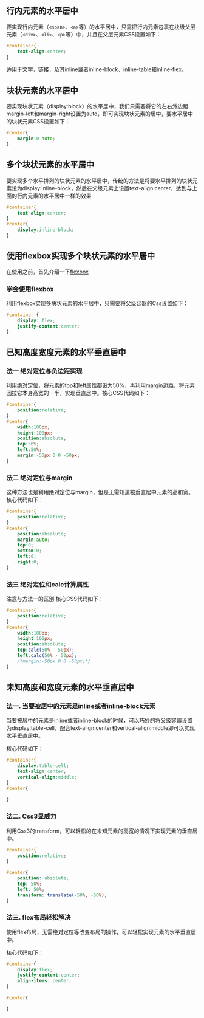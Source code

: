 ## 行内元素的水平居中
要实现行内元素（`<span>`、`<a>`等）的水平居中，只需把行内元素包裹在块级父层元素（`<div>`、`<li>`、`<p>`等）中，并且在父层元素CSS设置如下：
```css
#container{
    text-align:center;
}
```
适用于文字，链接，及其inline或者inline-block、inline-table和inline-flex。

## 块状元素的水平居中 
要实现块状元素（display:block）的水平居中，我们只需要将它的左右外边距margin-left和margin-right设置为auto，即可实现块状元素的居中，要水平居中的块状元素CSS设置如下：
```css
#center{
    margin:0 auto;
}
```

## 多个块状元素的水平居中
要实现多个水平排列的块状元素的水平居中，传统的方法是将要水平排列的块状元素设为display:inline-block，然后在父级元素上设置text-align:center，达到与上面的行内元素的水平居中一样的效果
```css
#container{
    text-align:center;
}
#center{
    display:inline-block;
}
```

## 使用flexbox实现多个块状元素的水平居中
在使用之前，首先介绍一下[flexbox](https://github.com/dsying/flex-demo)
### 学会使用flexbox
利用flexbox实现多块状元素的水平居中，只需要将父级容器的Css设置如下：
```css
#container {
    display: flex;
    justify-content:center;
}
```

## 已知高度宽度元素的水平垂直居中    
### 法一 绝对定位与负边距实现
利用绝对定位，将元素的top和left属性都设为50%，再利用margin边距，将元素回拉它本身高宽的一半，实现垂直居中。核心CSS代码如下：
```css
#container{
    position:relative;
}
#center{
    width:100px;
    height:100px;
    position:absolute;
    top:50%;
    left:50%;
    margin:-50px 0 0 -50px;
}
```
### 法二 绝对定位与margin
这种方法也是利用绝对定位与margin，但是无需知道被垂直居中元素的高和宽。核心代码如下：
```css
#container{
    position:relative;
}
#center{
    position:absolute;
    margin:auto;
    top:0;
    bottom:0;
    left:0;
    right:0;
}
```
### 法三 绝对定位和calc计算属性
注意与方法一的区别
核心CSS代码如下：
```css
#container{
    position:relative;
}
#center{
    width:100px;
    height:100px;
    position:absolute;
    top:calc(50% - 50px);
    left:calc(50% - 50px);
    /*margin:-50px 0 0 -50px;*/
}
```


## 未知高度和宽度元素的水平垂直居中 
### 法一.  当要被居中的元素是inline或者inline-block元素
当要被居中的元素是inline或者inline-block的时候，可以巧妙的将父级容器设置为display:table-cell，配合text-align:center和vertical-align:middle即可以实现水平垂直居中。

核心代码如下：
```css
#container{
    display:table-cell;
    text-align:center;
    vertical-align:middle;
}
#center{
 
}
```

### 法二. Css3显威力
利用Css3的transform，可以轻松的在未知元素的高宽的情况下实现元素的垂直居中。
```css
#container{
    position:relative;
}
 
#center{
    position: absolute;
    top: 50%;
    left: 50%;
    transform: translate(-50%, -50%);
}
```

### 法三. flex布局轻松解决
使用flex布局，无需绝对定位等改变布局的操作，可以轻松实现元素的水平垂直居中。

核心代码如下：
```css
#container{
    display:flex;
    justify-content:center;
    align-items: center;
}
 
#center{
 
}
```